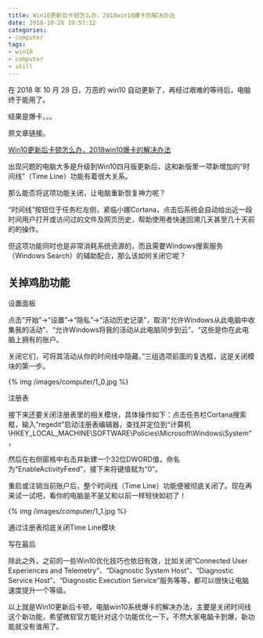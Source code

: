 ```yaml
---
title: Win10更新后卡顿怎么办，2018win10爆卡的解决办法
date: 2018-10-28 19:57:12
categories:
- computer
tags:
- win10
- computer
- skill
---
```

在 2018 年 10 月 28 日，万恶的 win10 自动更新了，再经过艰难的等待后，电脑终于能用了。

结果是爆卡。。。

原文章链接。

[Win10更新后卡顿怎么办，2018win10爆卡的解决办法](http://www.xiazaiba.com/jiaocheng/45248.html)

<!-- more -->

出现问题的电脑大多是升级到Win10四月版更新后，这和新版里一项新增加的“时间线”（Time Line）功能有着很大关系。

那么能否将这项功能关闭，让电脑重新恢复神力呢？

“时间线”按钮位于任务栏左侧，紧临小娜Cortana，点击后系统会自动给出近一段时间用户打开或访问过的文件及网页历史，帮助使用者快速回溯几天甚至几十天前的的操作。

但这项功能同时也是非常消耗系统资源的，而且需要Windows搜索服务（Windows Search）的辅助配合，那么该如何关闭它呢？

## 关掉鸡肋功能

设置面板

点击“开始”→“设置”→“隐私”→“活动历史记录”，取消“允许Windows从此电脑中收集我的活动”、“允许Windows将我的活动从此电脑同步到云”、“这些是你在此电脑上拥有的账户。

关闭它们，可将其活动从你的时间线中隐藏。”三组选项前面的复选框，这是关闭模块的第一步。

{% img /images/computer/1_0.jpg %}

注册表

接下来还要关闭注册表里的相关模块，具体操作如下：点击任务栏Cortana搜索框，输入“regedit”启动注册表编辑器，查找并定位到“计算机\HKEY_LOCAL_MACHINE\SOFTWARE\Policies\Microsoft\Windows\System”，

然后在右侧窗格中右击并新建一个32位DWORD值，命名为“EnableActivityFeed”，接下来将键值赋为“0”。

重启或注销当前账户后，整个时间线（Time Line）功能便被彻底关闭了。现在再来试一试吧，看你的电脑是不是又和以前一样轻快如初了！

{% img /images/computer/1_1.jpg %}

通过注册表彻底关闭Time Line模块

写在最后

除此之外，之前的一些Win10优化技巧也依旧有效，比如关闭“Connected User Experiences and Telemetry”、“Diagnostic System Host”、“Diagnostic Service Host”、“Diagnostic Execution Service”服务等等，都可以很快让电脑速度提升一个等级。

以上就是Win10更新后卡顿，电脑win10系统爆卡的解决办法，主要是关闭时间线这个新功能，希望微软官方能针对这个功能优化一下，不然大家电脑卡到爆，新功能就没有谁用了。

